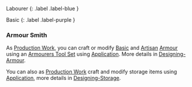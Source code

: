 
Labourer
{: .label .label-blue }

Basic
{: .label .label-purple }
### Armour Smith
As [Production Work](Activities#Production%20Work), you can craft or modify [Basic](Designing-Armour#Basic) and [Artisan](Designing-Armour#Artisan) [Armour](Core/Armour) using an [Armourers Tool Set](Example-Gear#Armourers%20Tool%20Set) using [Application](Core/Intelligence#Application). More details in [Designing-Armour](Designing-Armour).

You can also as [Production Work](Activities#Production%20Work) craft and modify storage items using [Application](Core/Intelligence#Application), more details in [Designing-Storage](Designing-Storage).